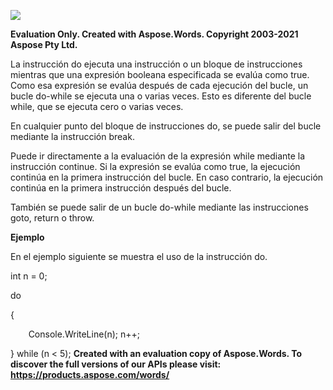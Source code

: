 ﻿![](10\_do-while.001.png)

**Evaluation Only. Created with Aspose.Words. Copyright 2003-2021 Aspose Pty Ltd.**

La instrucción do ejecuta una instrucción o un bloque de instrucciones mientras que una expresión booleana especificada se evalúa como true. Como esa expresión se evalúa después de cada ejecución del bucle, un bucle do-while se ejecuta una o varias veces. Esto es diferente del bucle while, que se ejecuta cero o varias veces. 

En cualquier punto del bloque de instrucciones do, se puede salir del bucle mediante la instrucción break. 

Puede ir directamente a la evaluación de la expresión while mediante la instrucción continue. Si la expresión se evalúa como true, la ejecución continúa en la primera instrucción del bucle. En caso contrario, la ejecución continúa en la primera instrucción después del bucle. 

También se puede salir de un bucle do-while mediante las instrucciones goto, return o throw. 

**Ejemplo** 

En el ejemplo siguiente se muestra el uso de la instrucción do.  

int n = 0; 

do  

{ 

`    `Console.WriteLine(n);     n++; 

} while (n < 5); 
**Created with an evaluation copy of Aspose.Words. To discover the full versions of our APIs please visit: https://products.aspose.com/words/**
